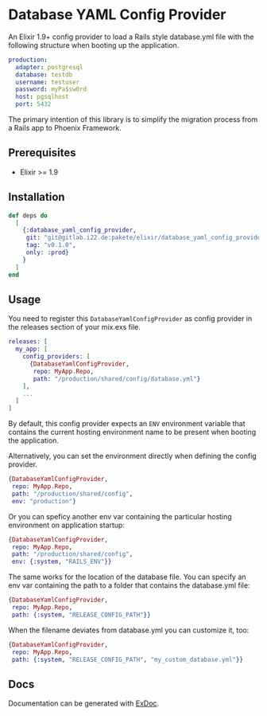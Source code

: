 # Database YAML Config Provider

An Elixir 1.9+ config provider to load a Rails style database.yml file with the 
following structure when booting up the application. 

```yaml
production:
  adapter: postgresql
  database: testdb
  username: testuser
  password: myPa$sw0rd
  host: pgsqlhost
  port: 5432
```

The primary intention of this library is to simplify the migration process from 
a Rails app to Phoenix Framework.

## Prerequisites

* Elixir >= 1.9

## Installation

```elixir
def deps do
  [
    {:database_yaml_config_provider,
     git: "git@gitlab.i22.de:pakete/elixir/database_yaml_config_provider.git",
     tag: "v0.1.0",
     only: :prod}
    }
  ]
end
```

## Usage

You need to register this `DatabaseYamlConfigProvider` as config provider in
the releases section of your mix.exs file.

```elixir
releases: [
  my_app: [
    config_providers: [
      {DatabaseYamlConfigProvider,
       repo: MyApp.Repo,
       path: "/production/shared/config/database.yml"}
    ],
    ...
  ]
]
```

By default, this config provider expects an `ENV` environment variable that
contains the current hosting environment name to be present when booting the
application.

Alternatively, you can set the environment directly when defining the config
provider.

```elixir
{DatabaseYamlConfigProvider,
 repo: MyApp.Repo,
 path: "/production/shared/config",
 env: "production"}
```

Or you can speficy another env var containing the particular hosting
environment on application startup:

```elixir
{DatabaseYamlConfigProvider,
 repo: MyApp.Repo,
 path: "/production/shared/config",
 env: {:system, "RAILS_ENV"}}
```

The same works for the location of the database file. You can specify an env
var containing the path to a folder that contains the database.yml file:

```elixir
{DatabaseYamlConfigProvider, 
 repo: MyApp.Repo,
 path: {:system, "RELEASE_CONFIG_PATH"}}
```

When the filename deviates from database.yml you can customize it, too:

```elixir
{DatabaseYamlConfigProvider,
 repo: MyApp.Repo,
 path: {:system, "RELEASE_CONFIG_PATH", "my_custom_database.yml"}}
```

## Docs

Documentation can be generated with
[ExDoc](https://github.com/elixir-lang/ex_doc).
